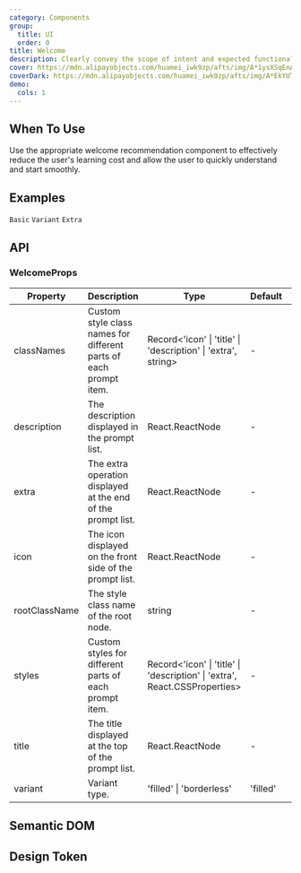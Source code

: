 ```yaml
---
category: Components
group:
  title: UI
  order: 0
title: Welcome
description: Clearly convey the scope of intent and expected functionality to the user.
cover: https://mdn.alipayobjects.com/huamei_iwk9zp/afts/img/A*1ysXSqEnAckAAAAAAAAAAAAADgCCAQ/original
coverDark: https://mdn.alipayobjects.com/huamei_iwk9zp/afts/img/A*EkYUTotf-eYAAAAAAAAAAAAADgCCAQ/original
demo:
  cols: 1
---
```


## When To Use

Use the appropriate welcome recommendation component to effectively reduce the user's learning cost and allow the user to quickly understand and start smoothly.

## Examples

<!-- prettier-ignore -->
<code src="./demo/basic.tsx">Basic</code>
<code src="./demo/variant.tsx">Variant</code>
<code src="./demo/extra.tsx">Extra</code>

## API

### WelcomeProps

| Property | Description | Type | Default | Version |
| --- | --- | --- | --- | --- |
| classNames | Custom style class names for different parts of each prompt item. | Record<'icon' \| 'title' \| 'description' \| 'extra', string> | - | - |
| description | The description displayed in the prompt list. | React.ReactNode | - | - |
| extra | The extra operation displayed at the end of the prompt list. | React.ReactNode | - | - |
| icon | The icon displayed on the front side of the prompt list. | React.ReactNode | - | - |
| rootClassName | The style class name of the root node. | string | - | - |
| styles | Custom styles for different parts of each prompt item. | Record<'icon' \| 'title' \| 'description' \| 'extra', React.CSSProperties> | - | - |
| title | The title displayed at the top of the prompt list. | React.ReactNode | - | - |
| variant | Variant type. | 'filled' \| 'borderless' | 'filled' | - |

## Semantic DOM

<code src="./demo/_semantic.tsx" simplify="true"></code>

## Design Token

<ComponentTokenTable component="Welcome"></ComponentTokenTable>
